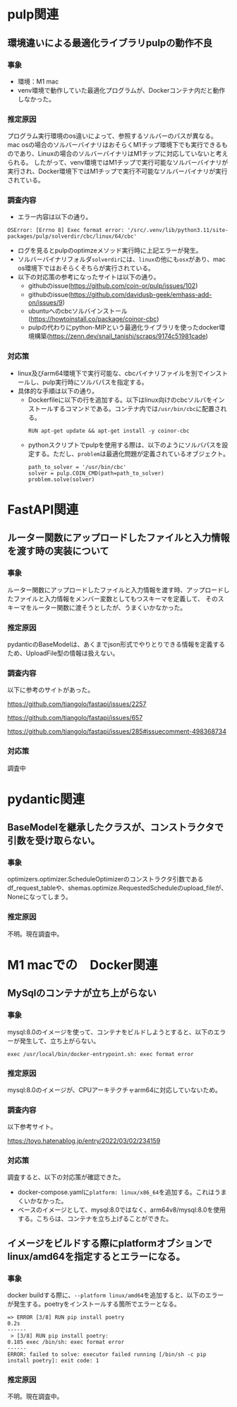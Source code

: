 # pulp関連

## 環境違いによる最適化ライブラリpulpの動作不良

### 事象
- 環境：M1 mac
- venv環境で動作していた最適化プログラムが、Dockerコンテナ内だと動作しなかった。

### 推定原因
プログラム実行環境のos違いによって、参照するソルバーのパスが異なる。
mac osの場合のソルバーバイナリはおそらくM1チップ環境下でも実行できるものであり、Linuxの場合のソルバーバイナリはM1チップに対応していないと考えられる。
したがって、venv環境ではM1チップで実行可能なソルバーバイナリが実行され、Docker環境下ではM1チップで実行不可能なソルバーバイナリが実行されている。

### 調査内容
- エラー内容は以下の通り。
```
OSError: [Errno 8] Exec format error: '/src/.venv/lib/python3.11/site-packages/pulp/solverdir/cbc/linux/64/cbc'
```

- ログを見るとpulpのoptimzeメソッド実行時に上記エラーが発生。
- ソルバーバイナリフォルダ`solverdir`には、`linux`の他にも`osx`があり、mac os環境下ではおそらくそちらが実行されている。
- 以下の対応策の参考になったサイトは以下の通り。
    - githubのissue(https://github.com/coin-or/pulp/issues/102)
    - githubのissue(https://github.com/davidusb-geek/emhass-add-on/issues/9)
    - ubuntuへのcbcソルバインストール(https://howtoinstall.co/package/coinor-cbc)
    - pulpの代わりにpython-MIPという最適化ライブラリを使ったdocker環境構築(https://zenn.dev/snail_tanishi/scraps/9174c51981cade)


### 対応策
- linux及びarm64環境下で実行可能な、cbcバイナリファイルを別でインストールし、pulp実行時にソルバパスを指定する。
- 具体的な手順は以下の通り。
    - Dockerfileに以下の行を追加する。以下はlinux向けのcbcソルバをインストールするコマンドである。コンテナ内では`/usr/bin/cbc`に配置される。
        ```
        RUN apt-get update && apt-get install -y coinor-cbc
        ```
    - pythonスクリプトでpulpを使用する際は、以下のようにソルバパスを設定する。ただし、`problem`は最適化問題が定義されているオブジェクト。
        ```
        path_to_solver = '/usr/bin/cbc'
        solver = pulp.COIN_CMD(path=path_to_solver)
        problem.solve(solver)
        ```

# FastAPI関連

## ルーター関数にアップロードしたファイルと入力情報を渡す時の実装について

### 事象
ルーター関数にアップロードしたファイルと入力情報を渡す時、アップロードしたファイルと入力情報をメンバー変数としてもつスキーマを定義して、
そのスキーマをルーター関数に渡そうとしたが、うまくいかなかった。

### 推定原因
pydanticのBaseModelは、あくまでjson形式でやりとりできる情報を定義するため、UploadFile型の情報は扱えない。

### 調査内容
以下に参考のサイトがあった。

https://github.com/tiangolo/fastapi/issues/2257


https://github.com/tiangolo/fastapi/issues/657


https://github.com/tiangolo/fastapi/issues/285#issuecomment-498368734



### 対応策
調査中


# pydantic関連
## BaseModelを継承したクラスが、コンストラクタで引数を受け取らない。

### 事象
optimizers.optimizer.ScheduleOptimizerのコンストラクタ引数であるdf_request_tableや、shemas.optimize.RequestedScheduleのupload_fileが、Noneになってしまう。

### 推定原因
不明。現在調査中。

# M1 macでの　Docker関連
## MySqlのコンテナが立ち上がらない
### 事象
mysql:8.0のイメージを使って、コンテナをビルドしようとすると、以下のエラーが発生して、立ち上がらない。
```
exec /usr/local/bin/docker-entrypoint.sh: exec format error
```

### 推定原因
mysql:8.0のイメージが、CPUアーキテクチャarm64に対応していないため。

### 調査内容
以下参考サイト。

https://toyo.hatenablog.jp/entry/2022/03/02/234159

### 対応策
調査すると、以下の対応策が確認できた。
- docker-compose.yamlに`platform: linux/x86_64`を追加する。これはうまくいかなかった。
- ベースのイメージとして、mysql:8.0ではなく、arm64v8/mysql:8.0を使用する。こちらは、コンテナを立ち上げることができた。

## イメージをビルドする際にplatformオブションでlinux/amd64を指定するとエラーになる。
### 事象
docker buildする際に、`--platform linux/amd64`を追加すると、以下のエラーが発生する。poetryをインストールする箇所でエラーとなる。
```
=> ERROR [3/8] RUN pip install poetry                                                                                                                   0.2s
------
 > [3/8] RUN pip install poetry:
0.185 exec /bin/sh: exec format error
------
ERROR: failed to solve: executor failed running [/bin/sh -c pip install poetry]: exit code: 1
```

### 推定原因
不明。現在調査中。